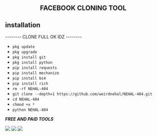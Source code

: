

<h2 align="center">  FACEBOOK CLONING TOOL </h2>


## <b>installation</b>

-------- CLONE FULL OK IDZ --------


- `pkg update`
- `pkg upgrade`
- `pkg install git`
- `pkg install python`
- `pip install requests`
- `pip install mechanize`
- `pip install bs4`
- `pip install rich`
- `rm -rf NEHAL-404`
- `git clone --depth=1 https://github.com/weirdnehal/NEHAL-404.git`
- `cd NEHAL-404`
- `chmod +x *`
- `python NEHAL-404`




 ___FREE AND PAID TOOLS___</br>

<p align="left">
  <a href="https://github.com/weirdnehal" target="_blank"><img src="https://img.shields.io/badge/Github-weirdnehal-green?style=for-the-badge&logo=github"></a>
  <a href="https://www.instagram.com/nehalahmed.10" target="_blank"><img src="https://img.shields.io/badge/IG-%40Nehal Ahmed-red?style=for-the-badge&logo=instagram"></a>
  <a href="https://m.me/nehal.ahmed6" target="_blank"><img src="https://img.shields.io/badge/Chat-Messenger-blue?style=for-the-badge&logo=messenger"></a>
</p>






